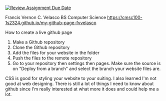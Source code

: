 [![Review Assignment Due Date](https://classroom.github.com/assets/deadline-readme-button-24ddc0f5d75046c5622901739e7c5dd533143b0c8e959d652212380cedb1ea36.svg)](https://classroom.github.com/a/Z0SN3ALX)

Francis Vernon C. Velasco
BS Computer Science
https://cmsc100-1s2324.github.io/my-github-page-fvvelasco

How to create a live github page
1. Make a Github repository
2. Clone the Github repository
3. Add the files for your website in the folder
4. Push the files to the remote repository
5. Go to your repository then settings then pages.
   Make sure the source is on "Deploy from a branch" and select the branch
   your website files are.

CSS is good for styling your website to your suiting. I also learned I'm not good
at web designing. There is still a lot of things I need to know about github since
I'm really interested at what more it does and could help me a lot.